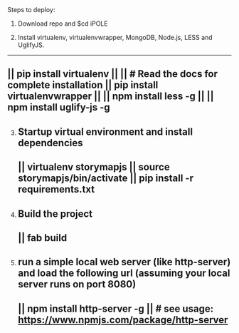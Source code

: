 <head>
Steps to deploy:
   
1) Download repo and $cd iPOLE

2) Install virtualenv, virtualenvwrapper, MongoDB, Node.js, LESS and UglifyJS.
---------------------------------------------
|| pip install virtualenv
||
|| # Read the docs for complete installation
|| pip install virtualenvwrapper
||
|| npm install less -g
||
|| npm install uglify-js -g
----------------------------------------------

3) Startup virtual environment and install dependencies
   ----------------------------------------------
   || virtualenv storymapjs
   || source storymapjs/bin/activate
   || pip install -r requirements.txt
   ----------------------------------------------

4) Build the project
   ----------------------------------------------
   || fab build
   ----------------------------------------------

5) run a simple local web server (like http-server) and load the following url (assuming your local server runs on port 8080)
   ----------------------------------------------
   || npm install http-server -g
   || # see usage: https://www.npmjs.com/package/http-server
   ----------------------------------------------
 </head>
